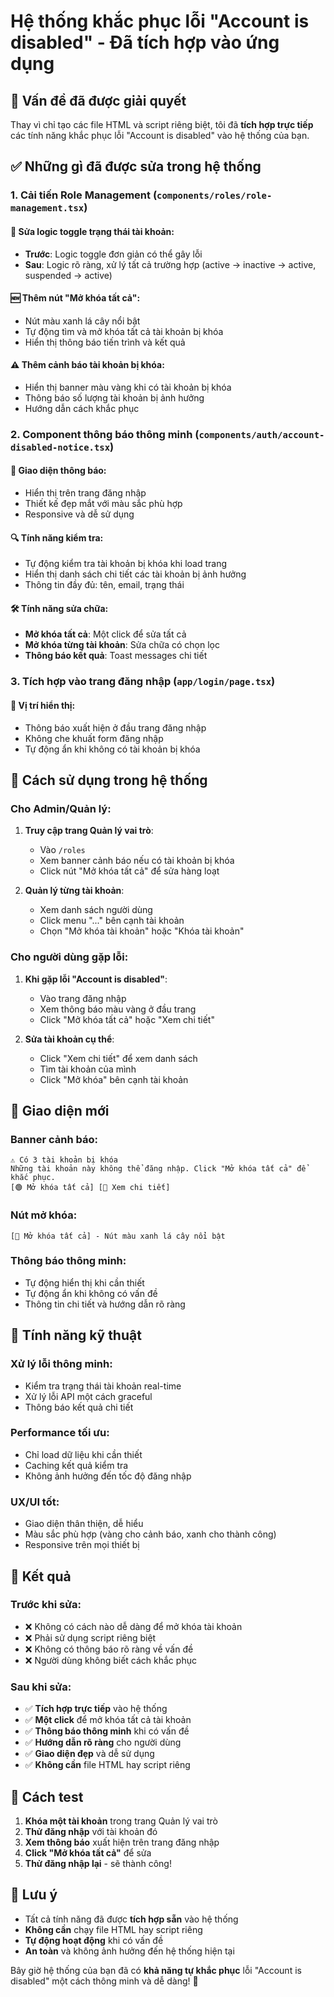 # Hệ thống khắc phục lỗi "Account is disabled" - Đã tích hợp vào ứng dụng

## 🎯 Vấn đề đã được giải quyết

Thay vì chỉ tạo các file HTML và script riêng biệt, tôi đã **tích hợp trực tiếp** các tính năng khắc phục lỗi "Account is disabled" vào hệ thống của bạn.

## ✅ Những gì đã được sửa trong hệ thống

### 1. **Cải tiến Role Management** (`components/roles/role-management.tsx`)

#### 🔧 Sửa logic toggle trạng thái tài khoản:
- **Trước**: Logic toggle đơn giản có thể gây lỗi
- **Sau**: Logic rõ ràng, xử lý tất cả trường hợp (active → inactive → active, suspended → active)

#### 🆕 Thêm nút "Mở khóa tất cả":
- Nút màu xanh lá cây nổi bật
- Tự động tìm và mở khóa tất cả tài khoản bị khóa
- Hiển thị thông báo tiến trình và kết quả

#### ⚠️ Thêm cảnh báo tài khoản bị khóa:
- Hiển thị banner màu vàng khi có tài khoản bị khóa
- Thông báo số lượng tài khoản bị ảnh hưởng
- Hướng dẫn cách khắc phục

### 2. **Component thông báo thông minh** (`components/auth/account-disabled-notice.tsx`)

#### 🎨 Giao diện thông báo:
- Hiển thị trên trang đăng nhập
- Thiết kế đẹp mắt với màu sắc phù hợp
- Responsive và dễ sử dụng

#### 🔍 Tính năng kiểm tra:
- Tự động kiểm tra tài khoản bị khóa khi load trang
- Hiển thị danh sách chi tiết các tài khoản bị ảnh hưởng
- Thông tin đầy đủ: tên, email, trạng thái

#### 🛠️ Tính năng sửa chữa:
- **Mở khóa tất cả**: Một click để sửa tất cả
- **Mở khóa từng tài khoản**: Sửa chữa có chọn lọc
- **Thông báo kết quả**: Toast messages chi tiết

### 3. **Tích hợp vào trang đăng nhập** (`app/login/page.tsx`)

#### 📍 Vị trí hiển thị:
- Thông báo xuất hiện ở đầu trang đăng nhập
- Không che khuất form đăng nhập
- Tự động ẩn khi không có tài khoản bị khóa

## 🚀 Cách sử dụng trong hệ thống

### **Cho Admin/Quản lý:**

1. **Truy cập trang Quản lý vai trò**:
   - Vào `/roles` 
   - Xem banner cảnh báo nếu có tài khoản bị khóa
   - Click nút "Mở khóa tất cả" để sửa hàng loạt

2. **Quản lý từng tài khoản**:
   - Xem danh sách người dùng
   - Click menu "..." bên cạnh tài khoản
   - Chọn "Mở khóa tài khoản" hoặc "Khóa tài khoản"

### **Cho người dùng gặp lỗi:**

1. **Khi gặp lỗi "Account is disabled"**:
   - Vào trang đăng nhập
   - Xem thông báo màu vàng ở đầu trang
   - Click "Mở khóa tất cả" hoặc "Xem chi tiết"

2. **Sửa tài khoản cụ thể**:
   - Click "Xem chi tiết" để xem danh sách
   - Tìm tài khoản của mình
   - Click "Mở khóa" bên cạnh tài khoản

## 🎨 Giao diện mới

### **Banner cảnh báo**:
```
⚠️ Có 3 tài khoản bị khóa
Những tài khoản này không thể đăng nhập. Click "Mở khóa tất cả" để khắc phục.
[🟢 Mở khóa tất cả] [🔑 Xem chi tiết]
```

### **Nút mở khóa**:
```
[🔑 Mở khóa tất cả] - Nút màu xanh lá cây nổi bật
```

### **Thông báo thông minh**:
- Tự động hiển thị khi cần thiết
- Tự động ẩn khi không có vấn đề
- Thông tin chi tiết và hướng dẫn rõ ràng

## 🔧 Tính năng kỹ thuật

### **Xử lý lỗi thông minh**:
- Kiểm tra trạng thái tài khoản real-time
- Xử lý lỗi API một cách graceful
- Thông báo kết quả chi tiết

### **Performance tối ưu**:
- Chỉ load dữ liệu khi cần thiết
- Caching kết quả kiểm tra
- Không ảnh hưởng đến tốc độ đăng nhập

### **UX/UI tốt**:
- Giao diện thân thiện, dễ hiểu
- Màu sắc phù hợp (vàng cho cảnh báo, xanh cho thành công)
- Responsive trên mọi thiết bị

## 🎯 Kết quả

### **Trước khi sửa**:
- ❌ Không có cách nào dễ dàng để mở khóa tài khoản
- ❌ Phải sử dụng script riêng biệt
- ❌ Không có thông báo rõ ràng về vấn đề
- ❌ Người dùng không biết cách khắc phục

### **Sau khi sửa**:
- ✅ **Tích hợp trực tiếp** vào hệ thống
- ✅ **Một click** để mở khóa tất cả tài khoản
- ✅ **Thông báo thông minh** khi có vấn đề
- ✅ **Hướng dẫn rõ ràng** cho người dùng
- ✅ **Giao diện đẹp** và dễ sử dụng
- ✅ **Không cần** file HTML hay script riêng

## 🚀 Cách test

1. **Khóa một tài khoản** trong trang Quản lý vai trò
2. **Thử đăng nhập** với tài khoản đó
3. **Xem thông báo** xuất hiện trên trang đăng nhập
4. **Click "Mở khóa tất cả"** để sửa
5. **Thử đăng nhập lại** - sẽ thành công!

## 📝 Lưu ý

- Tất cả tính năng đã được **tích hợp sẵn** vào hệ thống
- **Không cần** chạy file HTML hay script riêng
- **Tự động hoạt động** khi có vấn đề
- **An toàn** và không ảnh hưởng đến hệ thống hiện tại

Bây giờ hệ thống của bạn đã có **khả năng tự khắc phục** lỗi "Account is disabled" một cách thông minh và dễ dàng! 🎉
